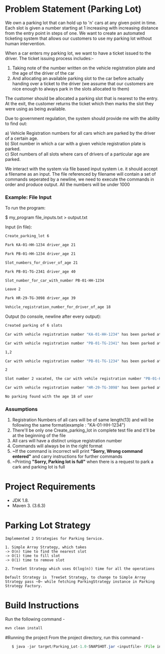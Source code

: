 # Problem Statement (Parking Lot)

We own a parking lot that can hold up to 'n' cars at any given point in time. Each slot is given a number starting at 1 increasing with increasing distance from the entry point in steps of one. We want to create an automated ticketing system that allows our customers to use my parking lot without human intervention. 

When a car enters my parking lot, we want to have a ticket issued to the driver. The ticket issuing process includes:-
 
1. Taking note of the number written on the vehicle registration plate and the age of the driver of the car
2. And allocating an available parking slot to the car before actually handing over a ticket to the driver (we assume that our customers are nice enough to always park in the slots allocated to them)

The customer should be allocated a parking slot that is nearest to the entry. At the exit, the customer returns the ticket which then marks the slot they were using as being available. 

Due to government regulation, the system should provide me with the ability to find out:

a) Vehicle Registration numbers for all cars which are parked by the driver of a certain age. <br>
b) Slot number in which a car with a given vehicle registration plate is parked. <br>
c) Slot numbers of all slots where cars of drivers of a particular age are parked. 

We interact with the system via file based input system i.e. it should accept a filename as an input. The file referenced by filename will contain a set of commands seperated by a newline, we need to execute the commands in order and produce output. 
All the numbers will be under 1000

### Example: File Input

To run the program:

$ my_program file_inputs.txt > output.txt

Input (in file):

```sh
Create_parking_lot 6

Park KA-01-HH-1234 driver_age 21

Park PB-01-HH-1234 driver_age 21

Slot_numbers_for_driver_of_age 21

Park PB-01-TG-2341 driver_age 40

Slot_number_for_car_with_number PB-01-HH-1234

Leave 2

Park HR-29-TG-3098 driver_age 39

Vehicle_registration_number_for_driver_of_age 18
```

Output (to console, newline after every output):

```sh
Created parking of 6 slots

Car with vehicle registration number "KA-01-HH-1234" has been parked at slot number 1

Car with vehicle registration number "PB-01-TG-2341" has been parked at slot number 2

1,2

Car with vehicle registration number "PB-01-TG-1234" has been parked at slot number 3

2

Slot number 2 vacated, the car with vehile registration number "PB-01-HH-1234" left the space, the driver of the car was of age 21

Car with vehicle registration number "HR-29-TG-3098" has been parked at slot number 2

No parking found with the age 18 of user
```

### Assumptions 
1. Registration Numbers of all cars will be of same length(13) and will be following the same format(example : "KA-01-HH-1234")
2. There'll be only one Create_parking_lot in complete test file and it'll be at the beginning of the file 
3. All cars will have a distinct unique registration number
4. Commands will always be in the right format
5. ~If the command is incorrect will print **"Sorry, Wrong command entered"** and carry instructions for further commands
6. ~Printing **"Sorry, Parking lot is full"** when there is a request to park a cark and parking lot is full

# Project Requirements

* JDK 1.8.
* Maven 3. (3.6.3) 

# Parking Lot Strategy
```
Implemented 2 Strategies for Parking Service. 

1. Simple Array Strategy, which takes 
-> O(n) time to find the nearest slot
-> O(1) time to fill slot 
-> O(1) time to remove slot

2. TreeSet Strategy which uses O(log(n)) time for all the operations

Default Strategy is  TreeSet Strategy, to change to Simple Array Strategy pass ~0~ while fetching ParkingStrategy instance in Parking Strategy Factory.
```

# Build Instructions

Run the following command -
```sh
mvn clean install
```


#Running the project
From the project directory, run this command - 

```java
   $ java -jar target/Parking_Lot-1.0-SNAPSHOT.jar <inputfile> (File input)
```
   

